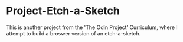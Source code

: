 # Project-Etch-a-Sketch
This is another project from the 'The Odin Project' Curriculum, where I attempt to build a broswer version of an etch-a-sketch.

